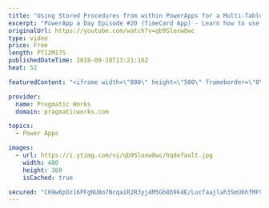 ```yaml
---
title: "Using Stored Procedures from within PowerApps for a Multi-Table Delete or Update"
excerpt: "PowerApp a Day Episode #20 (TimeCard App) - Learn how to use Stored Procedures from within PowerApps to update or delete from multiple tables in one click with the assistance of Microsoft Flow.  Power App Training: https://pragmaticworks.com/Training/On-Demand-Training/Introduction-to-Powerapps  To vote"
originalUrl: https://youtube.com/watch?v=qb9Sloxw8wc
type: video
price: Free
length: PT12M17S
publishedDateTime: 2018-09-28T13:21:16Z
heat: 52

featuredContent: "<iframe width=\"800\" height=\"500\" frameborder=\"0\" src=\"https://www.youtube.com/embed/qb9Sloxw8wc\" allow=\"accelerometer; autoplay; encrypted-media; gyroscope; picture-in-picture\" allowfullscreen></iframe>"

provider:
  name: Progmatic Works
  domain: pragmaticworks.com

topics:
  - Power Apps

images:
  - url: https://i.ytimg.com/vi/qb9Sloxw8wc/hqdefault.jpg
    width: 480
    height: 360
    isCached: true

secured: "C69w6pOz16PFgNU0o7NcqaiR2R3yj4M5Gb8b9k4E/Lucfaajlah3SmU6hfMF9E3Oh/Q1LbMO59mpXZvLJCpTH/eBcMgNuve+jc3mxWIyJrLXu8wv8BU+tDRdMu/+w1U3Fd+JbQQEV9yhG9tdV5dT0fhuLxlSxzfjpE23+/JQs5w+10WjHaCZbUKznE1fYLPxGQfeEejfDvre4P9V+vdrJmWRKOy/VxdyvRe4IOtk9lwbc3hS4HJ82wKa4RELMwRg8/eCO4VZC3wD6s4v7OYIWoHhdHZcT4LrKiDoOniaEwsdRLT7scpuqkaGy+01JhPvZ78GU9T4cE2JChzKVArA+YfazGgbdXcXqDgI+oZthhBSeCC4vqesItboaGeRaZhzfI5kGG2cBxg0iOf2cWHL/n7Z8Gral3Ixx7fsUoB7oR8=;rtwO6atwc0NG6exVP08fQw=="
---
```


